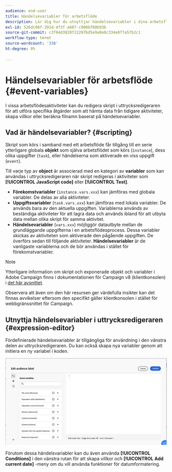 ```yaml
---
audience: end-user
title: Händelsevariabler för arbetsflöde
description: Lär dig hur du utnyttjar händelsevariabler i dina arbetsflöden.
exl-id: 526dc98f-391d-4f3f-a687-c980bf60b93b
source-git-commit: c3f04d3828f22207bd5e9a0e8c334e8f7a57b2c1
workflow-type: tm+mt
source-wordcount: '338'
ht-degree: 0%

---
```


# Händelsevariabler för arbetsflöde {#event-variables}

I vissa arbetsflödesaktiviteter kan du redigera skript i uttrycksredigeraren för att utföra specifika åtgärder som att hämta data från tidigare aktiviteter, skapa villkor eller beräkna filnamn baserat på händelsevariabler.

## Vad är händelsevariabler? {#scripting}

Skript som körs i samband med ett arbetsflöde får tillgång till en serie ytterligare globala **objekt** som själva arbetsflödet som körs (`ìnstance`), dess olika uppgifter (`task`), eller händelserna som aktiverade en viss uppgift (`event`).

Till varje typ av **object** är associerad med en kategori av **variabler** som kan användas i uttrycksredigeraren när skript redigeras i aktiviteter som **[!UICONTROL JavaScript code]** eller **[!UICONTROL Test]**.

* **Förekomstvariabler** (`instance.vars.xxx`) kan jämföras med globala variabler. De delas av alla aktiviteter.
* **Uppgiftsvariabler** (`task.vars.xxx`) kan jämföras med lokala variabler. De används bara av den aktuella uppgiften. Variablerna används av beständiga aktiviteter för att lagra data och används ibland för att utbyta data mellan olika skript för samma aktivitet.
* **Händelsevariabler** (`vars.xxx`) möjliggör datautbyte mellan de grundläggande uppgifterna i en arbetsflödesprocess. Dessa variabler skickas av aktiviteten som aktiverade den pågående uppgiften. De överförs sedan till följande aktiviteter. **Händelsevariabler** är de vanligaste variablerna och de bör användas i stället för förekomstvariabler.

>[!NOTE]
>
>Ytterligare information om skript och exponerade objekt och variabler i Adobe Campaign finns i dokumentationen för Campaign v8 (klientkonsolen) i [det här avsnittet](https://experienceleague.adobe.com/en/docs/campaign/automation/workflows/advanced-management/javascript-scripts-and-templates).
>
>Observera att även om den här resursen ger värdefulla insikter kan det finnas avvikelser eftersom den specifikt gäller klientkonsolen i stället för webbgränssnittet för Campaign.

## Utnyttja händelsevariabler i uttrycksredigeraren {#expression-editor}

Fördefinierade händelsevariabler är tillgängliga för användning i den vänstra delen av uttrycksredigeraren. Du kan också skapa nya variabler genom att initiera en ny variabel i koden.

![](assets/event-variables.png)

Förutom dessa händelsvariabler kan du även använda **[!UICONTROL Conditions]** i den vänstra rutan för att skapa villkor och **[!UICONTROL Add current date]** -meny om du vill använda funktioner för datumformatering.
